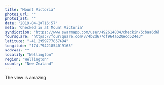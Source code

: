 ```yaml
---
title: "Mount Victoria"
photo1_url: ""
photo1_alt: ""
date: "2019-04-20T16:57"
meta: "Checked in at Mount Victoria"
syndication: "https://www.swarmapp.com/user/492614834/checkin/5cbaa6d6bd4009002c97e848"
foursquare: "https://foursquare.com/v/4b2d677df964a520ecd524e3"
latitude: "-41.2959777857694"
longitude: "174.79421854019165"
address: ""
locality: "Wellington"
region: "Wellington"
country: "New Zealand"
---
```

The view is amazing
